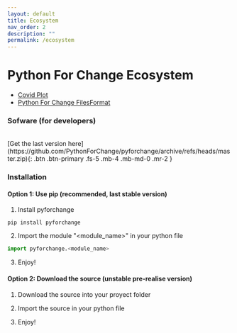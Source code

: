 ```yaml
---
layout: default
title: Ecosystem
nav_order: 2
description: ""
permalink: /ecosystem
---
```


# Python For Change Ecosystem

- [Covid Plot](https://pythonforchange.github.io/covidplot/)
- [Python For Change FilesFormat](https://pythonforchange.github.io/filesformat/)


### Sofware (for developers)
<br>
[Get the last version here](https://github.com/PythonForChange/pyforchange/archive/refs/heads/master.zip){: .btn .btn-primary .fs-5 .mb-4 .mb-md-0 .mr-2 }

### Installation
#### Option 1: Use pip (recommended, last stable version)
1. Install pyforchange
```
pip install pyforchange
```
2. Import the module "<module_name>" in your python file
```python
import pyforchange.<module_name>
```
3. Enjoy!

#### Option 2: Download the source (unstable pre-realise version)
1. Download the source into your proyect folder
2. Import the source in your python file

3. Enjoy!

